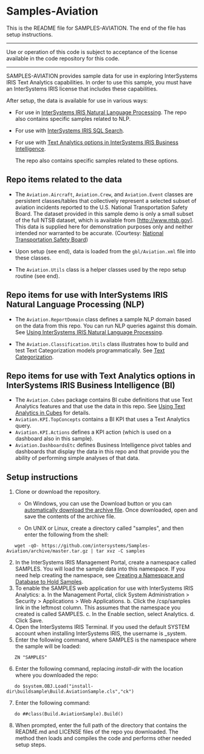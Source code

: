 # Samples-Aviation
This is the README file for SAMPLES-AVIATION. 
The end of the file has setup instructions.
************************************************************************************
Use or operation of this code is subject to acceptance of the license available in the code 
repository for this code.
************************************************************************************
SAMPLES-AVIATION provides sample data for use in exploring InterSystems IRIS Text Analytics capabilities. 
In order to use this sample, you must have an InterSystems IRIS license that includes these capabilities.

After setup, the data is available for use in various ways:
* For use in [InterSystems IRIS Natural Language Processing](http://docs.intersystems.com/irislatest/csp/docbook/DocBook.UI.Page.cls?KEY=GIKNOW).
  The repo also contains specific samples related to NLP.
* For use with [InterSystems IRIS SQL Search](http://docs.intersystems.com/irislatest/csp/docbook/DocBook.UI.Page.cls?KEY=GSQLSRCH).
* For use with [Text Analytics options in InterSystems IRIS Business Intelligence](http://docs.intersystems.com/irislatest/csp/docbook/DocBook.UI.Page.cls?KEY=D2MODADV_ch_iknow).
  
  The repo also contains specific samples related to these options.

## Repo items related to the data
* The `Aviation.Aircraft`, `Aviation.Crew`, and `Aviation.Event` classes are persistent
  classes/tables that collectively represent a selected subset of aviation 
  incidents reported to the U.S. National Transportation Safety Board. 
  The dataset provided in this sample demo is only a small subset of the full NTSB dataset,
  which is available from [http://www.ntsb.gov]. This data is supplied here for demonstration
  purposes only and neither intended nor warranted to be accurate. (Courtesy: [National Transportation
  Safety Board](http://www.ntsb.gov))
  
* Upon setup (see end), data is loaded from the `gbl/Aviation.xml` file into these
  classes.

* The `Aviation.Utils` class is a helper classes used by the repo setup routine (see end).

## Repo items for use with InterSystems IRIS Natural Language Processing (NLP) 
* The `Aviation.ReportDomain` class defines a sample NLP domain based on the data
  from this repo. You can run NLP queries against this domain. See [Using InterSystems IRIS Natural Language Processing](http://docs.intersystems.com/irislatest/csp/docbook/DocBook.UI.Page.cls?KEY=GIKNOW).

* The `Aviation.Classification.Utils` class illustrates how to build and test Text 
  Categorization models programmatically. See [Text Categorization](http://docs.intersystems.com/irislatest/csp/docbook/DocBook.UI.Page.cls?KEY=GIKNOW_textcat).


## Repo items for use with Text Analytics options in InterSystems IRIS Business Intelligence (BI)
* The `Aviation.Cubes` package contains BI cube definitions that use Text Analytics features
  and that use the data in this repo. See [Using Text Analytics in Cubes](http://docs.intersystems.com/irislatest/csp/docbook/DocBook.UI.Page?KEY=D2MODADV_ch_iknow) for details.
* `Aviation.KPI.TopConcepts` contains a BI KPI that uses a Text Analytics query.
* `Aviation.KPI.Actions` defines a KPI action (which is used on a dashboard also in this sample).
* `Aviation.DashboardsEtc` defines Business Intelligence pivot tables and dashboards
  that display the data in this repo and that provide you the ability of performing
  simple analyses of that data.

## Setup instructions
1. Clone or download the repository. 

   * On Windows, you can use the Download button or you can [automatically download the archive file](https://github.com/intersystems/Samples-Aviation/archive/master.zip). Once downloaded, open and save the contents of the archive file.

   * On UNIX or Linux, create a directory called "samples", and then enter the following from the shell:   
```
   wget -qO- https://github.com/intersystems/Samples-Aviation/archive/master.tar.gz | tar xvz -C samples  
```

2. In the InterSystems IRIS Management Portal, create a namespace called SAMPLES. You will load the sample data into this namespace. If you need help creating the namespace, see [Creating a Namespace and Database to Hold Samples](http://docs.intersystems.com/irislatest/csp/docbook/DocBook.UI.Page.cls?KEY=ASAMPLES_createns). 
3. To enable the SAMPLES web application for use with InterSystems IRIS Analytics:
   a. In the Management Portal, click System Administration > Security > Applications > Web Applications.
   b. Click the /csp/samples link in the leftmost column. This assumes that the namespace you created is called SAMPLES.
   c. In the Enable section, select Analytics.
   d. Click Save.
4. Open the InterSystems IRIS Terminal. If you used the default SYSTEM account when installing InterSystems IRIS, the username is \_system.
5. Enter the following command, where SAMPLES is the namespace where the sample will be loaded:
```
   ZN "SAMPLES"
```
6. Enter the following command, replacing *install-dir* with the location where you downloaded the repo:
```
   do $system.OBJ.Load("install-dir\buildsample\Build.AviationSample.cls","ck")
```
7. Enter the following command:
```  
   do ##class(Build.AviationSample).Build()
```
8. When prompted, enter the full path of the directory that contains the README.md and LICENSE files of the repo you downloaded. The method then loads and compiles the code and performs other needed setup steps.


